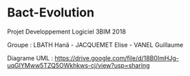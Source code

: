 # Bact-Evolution
Projet Developpement Logiciel 3BIM 2018

Groupe : LBATH Hanâ - JACQUEMET Elise - VANEL Guillaume

Diagrame UML :
https://drive.google.com/file/d/18B0ImHJg-uqGIYMww5TZQ5OWkhkws-cj/view?usp=sharing
